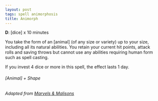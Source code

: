 ```yaml
---
layout: post
tags: spell animorphosis
title: Animorph
---
```


**D**: [dice] x 10 minutes

You take the form of an [animal] (of any size or variety) up to your size, including all its natural abilities. You retain your current hit points, attack rolls and saving throws but cannot use any abilities requiring human form such as spell casting.

If you invest 4 dice or more in this spell, the effect lasts 1 day.

###### *[Animal] + Shape*

###### Adapted from [Marvels & Malisons](https://www.drivethrurpg.com/product/211911/Marvels--Malisons)
